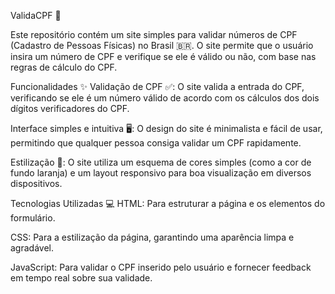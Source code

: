 ValidaCPF 🧾

Este repositório contém um site simples para validar números de CPF (Cadastro de Pessoas Físicas) no Brasil 🇧🇷. O site permite que o usuário insira um número de CPF e verifique se ele é válido ou não, com base nas regras de cálculo do CPF.

Funcionalidades ✨
Validação de CPF ✅: O site valida a entrada do CPF, verificando se ele é um número válido de acordo com os cálculos dos dois dígitos verificadores do CPF.

Interface simples e intuitiva 🖥️: O design do site é minimalista e fácil de usar, permitindo que qualquer pessoa consiga validar um CPF rapidamente.

Estilização 🎨: O site utiliza um esquema de cores simples (como a cor de fundo laranja) e um layout responsivo para boa visualização em diversos dispositivos.

Tecnologias Utilizadas 💻
HTML: Para estruturar a página e os elementos do formulário.

CSS: Para a estilização da página, garantindo uma aparência limpa e agradável.

JavaScript: Para validar o CPF inserido pelo usuário e fornecer feedback em tempo real sobre sua validade.
